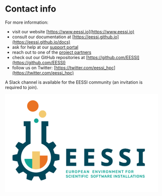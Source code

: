 # Contact info

For more information:

* visit our website [https://www.eessi.io](https://www.eessi.io)
* consult our documentation at [https://eessi.github.io](https://eessi.github.io/docs)
* ask for help at our [support portal](https://gitlab.com/eessi/support)
* reach out to one of the [project partners](partners.md)
* check out our GitHub repositories at [https://github.com/EESSI](https://github.com/EESSI)
* follow us on Twitter: [https://twitter.com/eessi_hpc](https://twitter.com/eessi_hpc)

A Slack channel is available for the EESSI community (an invitation is required
to join).

![EESSI logo](img/logos/EESSI_logo_horizontal.jpg)

